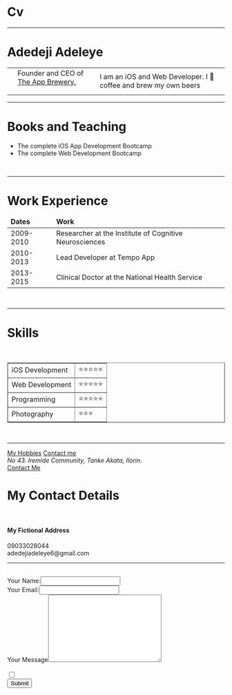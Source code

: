 # Cv
<!DOCTYPE html>
<html lang="en">
<head>
    <meta charset="UTF-8">
    <meta http-equiv="X-UA-Compatible" content="IE=edge">
    <meta name="viewport" content="width=device-width, initial-scale=1.0">
    <title>Document</title>
</head>
<body>
    <!DOCTYPE html>
<html lang="en">
<head>
    <meta charset="UTF-8">
    <meta http-equiv="X-UA-Compatible" content="IE=edge">
    <meta name="viewport" content="width=device-width, initial-scale=1.0">
    <title>Document</title>
</head>
<body>
    <!DOCTYPE html>
<html lang="en">
<head>
    <meta charset="UTF-8">
    <meta http-equiv="X-UA-Compatible" content="IE=edge">
    <meta name="viewport" content="width=device-width, initial-scale=1.0">
    <title>Adedeji Html Site</title>
</head>
<body>
    <hr>
    <h1>
    Adedeji Adeleye
    </h1>
    <table>
        <tr>
        <td>
            <img src="adedeji.jpg.jpg" alt="">
        </td>
        <td>
            Founder and CEO of <a href="London app brewery.co">The App Brewery.</a>
            <p>
        </td>
       <td> I am an iOS and Web Developer. I 💖 coffee and brew my own beers</td>
      </tr>
    </table>
    <hr>
    <h1>Books and Teaching</h1>
    <ul><li>The complete iOS App Development Bootcamp</li>
    <li>The complete Web Development Bootcamp</li></ul><br><hr>
    <h1>Work Experience</h1>
    </tr></table>
    <table>
        <thead>
            <tr>
                <td><strong>Dates</strong></td>
                <td><strong>Work</strong></td> 
            </tr>
            </thead>
<tr>
    <td>
        2009-2010
    </td>
    <td>
        Researcher at the Institute of Cognitive Neurosciences
    </td>
</tr>
<tr>
    <td>
        2010-2013
    </td>
    <td>
        Lead Developer at Tempo App
    </td>
</tr>
<tr>
    <td>
        2013-2015
    </td>
    <td>
        Clinical Doctor at the National Health Service
    </td>
</tr></table><br>
<hr>
<h1>Skills</h1><br>
<table border="1">
    <tr>
        <td>
            iOS Development
        </td>
        <td>
            ⭐⭐⭐⭐⭐</td>
    </tr>
    <tr>
        <td>
            Web Development 
        </td>
        <td>
            ⭐⭐⭐⭐⭐
        </td>
    </tr>
    <tr>
        <td>
            Programming 
        </td>
        <td>
            ⭐⭐⭐⭐⭐
        </td>
    </tr>
    <tr>
        <td>
            Photography
        </td>
        <td>
            ⭐⭐⭐
        </td>
    </tr>
</table><br>
<hr>
<a href="www.google.com">My Hobbies</a>
<a href="www.gooogle.com">Contact me</a>
<address>
    No 43. Iremide Community, Tanke Akata, Ilorin.
</address>
<a href="Untitled-2">Contact Me</a><br>
<h1>My Contact Details</h1><br>
<h4>My Fictional Address</h4>
09033028044 <br>
adedejiadeleye6@gmail.com <br>
<hr>
<br><form action="">
    <label for="">Your Name:<input type="text"></label>
<br><label for="">Your Email:<input type="email">
<br><label for="">Your Message<textarea name="" id="" cols="30" rows="10"></textarea></label><br>
<label for=""><br>
    <input type="Checkbox">
</label>
<label for=""><br>
    <input type="submit">
</label><br>
</body>
</html>
